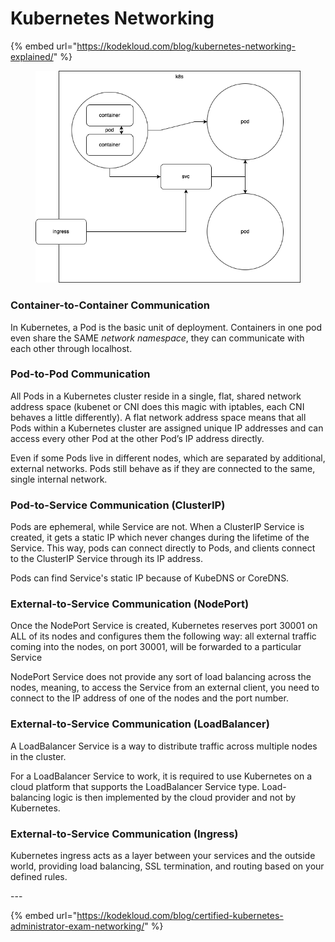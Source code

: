# Kubernetes Networking

{% embed url="https://kodekloud.com/blog/kubernetes-networking-explained/" %}

<figure><img src="../.gitbook/assets/k8s-networking.drawio.png" alt=""><figcaption></figcaption></figure>

### Container-to-Container Communication <a href="#container-to-container-communication" id="container-to-container-communication"></a>

In Kubernetes, a Pod is the basic unit of deployment. Containers in one pod even share the SAME _network namespace_, they can communicate with each other through localhost.

### Pod-to-Pod Communication <a href="#pod-to-pod-communication" id="pod-to-pod-communication"></a>

All Pods in a Kubernetes cluster reside in a single, flat, shared network address space (kubenet or CNI does this magic with iptables, each CNI behaves a little differently). A flat network address space means that all Pods within a Kubernetes cluster are assigned unique IP addresses and can access every other Pod at the other Pod’s IP address directly.&#x20;

Even if some Pods live in different nodes, which are separated by additional, external networks. Pods still behave as if they are connected to the same, single internal network.

### Pod-to-Service Communication (ClusterIP) <a href="#pod-to-service-communication-clusterip-service" id="pod-to-service-communication-clusterip-service"></a>

Pods are ephemeral, while Service are not. When a ClusterIP Service is created, it gets a static IP which never changes during the lifetime of the Service. This way, pods can connect directly to Pods, and clients connect to the ClusterIP Service through its IP address.

Pods can find Service's static IP because of KubeDNS or CoreDNS.

### External-to-Service Communication (NodePort) <a href="#external-to-service-communication" id="external-to-service-communication"></a>

Once the NodePort Service is created, Kubernetes reserves port 30001 on ALL of its nodes and configures them the following way: all external traffic coming into the nodes, on port 30001, will be forwarded to a particular Service

NodePort Service does not provide any sort of load balancing across the nodes, meaning, to access the Service from an external client, you need to connect to the IP address of one of the nodes and the port number.

### External-to-Service Communication (LoadBalancer) <a href="#external-to-service-communication" id="external-to-service-communication"></a>

A LoadBalancer Service is a way to distribute traffic across multiple nodes in the cluster.

For a LoadBalancer Service to work, it is required to use Kubernetes on a cloud platform that supports the LoadBalancer Service type. Load-balancing logic is then implemented by the cloud provider and not by Kubernetes.

### External-to-Service Communication (Ingress) <a href="#external-to-service-communication" id="external-to-service-communication"></a>

Kubernetes ingress acts as a layer between your services and the outside world, providing load balancing, SSL termination, and routing based on your defined rules.

\---

{% embed url="https://kodekloud.com/blog/certified-kubernetes-administrator-exam-networking/" %}

